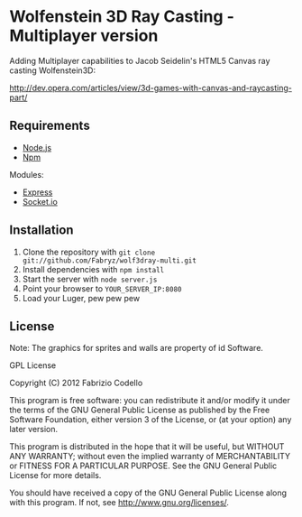 Wolfenstein 3D Ray Casting - Multiplayer version
==============

Adding Multiplayer capabilities to Jacob Seidelin's HTML5 Canvas ray casting Wolfenstein3D:

http://dev.opera.com/articles/view/3d-games-with-canvas-and-raycasting-part/

Requirements
------------

* [Node.js](http://nodejs.org/)
* [Npm](http://npmjs.org/)

Modules:

* [Express](http://expressjs.com/)
* [Socket.io](http://socket.io/)

Installation
------------

1. Clone the repository with ``git clone git://github.com/Fabryz/wolf3dray-multi.git``
2. Install dependencies with ``npm install``
3. Start the server with ``node server.js``
4. Point your browser to ``YOUR_SERVER_IP:8080``
5. Load your Luger, pew pew pew

License
-------

Note: The graphics for sprites and walls are property of id Software.

GPL License

Copyright (C) 2012 Fabrizio Codello

This program is free software: you can redistribute it and/or modify
it under the terms of the GNU General Public License as published by
the Free Software Foundation, either version 3 of the License, or
(at your option) any later version.

This program is distributed in the hope that it will be useful,
but WITHOUT ANY WARRANTY; without even the implied warranty of
MERCHANTABILITY or FITNESS FOR A PARTICULAR PURPOSE.  See the
GNU General Public License for more details.

You should have received a copy of the GNU General Public License
along with this program.  If not, see <http://www.gnu.org/licenses/>.